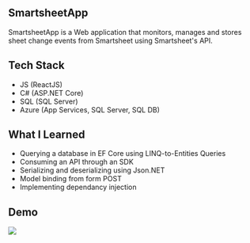 ## SmartsheetApp
SmartsheetApp is a Web application that monitors, manages and stores sheet change events from Smartsheet using Smartsheet's API.

## Tech Stack
- JS (ReactJS)
- C# (ASP.NET Core)
- SQL (SQL Server)
- Azure (App Services, SQL Server, SQL DB)

## What I Learned
- Querying a database in EF Core using LINQ-to-Entities Queries
- Consuming an API through an SDK
- Serializing and deserializing using Json.NET
- Model binding from form POST
- Implementing dependancy injection

## Demo
![](../Demo/demo.gif)